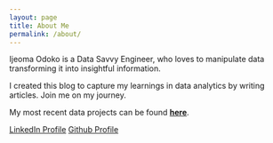 ```yaml
---
layout: page
title: About Me
permalink: /about/
---
```


Ijeoma Odoko is a Data Savvy Engineer, who loves to manipulate data transforming it into insightful information. 

I created this blog to capture my learnings in data analytics by writing articles. Join me on my journey. 

My most recent data projects can be found **[here](https://ijeomaodoko.github.io/)**.


[LinkedIn Profile](https://www.linkedin.com/in/ijeoma-odoko-peng-meng-3b7b2430/)
[Github Profile](https://github.com/IjeomaOdoko)




